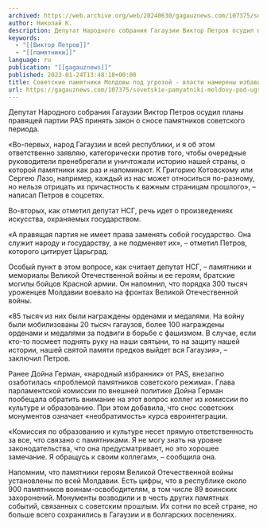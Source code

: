 ```yaml
---
archived: https://web.archive.org/web/20240630/gagauznews.com/107375/sovetskie-pamyatniki-moldovy-pod-ugrozoj-vlasti-namereny-izbavitsya-ot-naslediya-proshlogo.html
author: Николай К.
description: Депутат Народного собрания Гагаузии Виктор Петров осудил планы правящей партии PAS принять закон о сносе памятников советского периода. «Во-первых, народ Гагаузии и всей республики, и я об этом ответственно заявляю, категорически против того, чтобы очередные руководители пренебрегали и уничтожали историю нашей страны, о которой памятники как раз и напоминают. К Григорию Котовскому или Сергею Лазо, например, каждый из нас может относиться по-разному, но нельзя отрицать их причастность к важным страницам прошлого», – написал Петров в соцсетях. Во-вторых, как отметил депутат НСГ, речь идет о произведениях искусства, охраняемых государством. «А правящая партия не имеет права заменять собой государство. Она служит народу […]
keywords:
  - "[[Виктор Петров]]"
  - "[[памятники]]"
language: ru
publication: "[[gagauznews]]"
published: 2023-01-24T13:48:18+00:00
title: Советские памятники Молдовы под угрозой - власти намерены избавиться от наследия прошлого
url: https://gagauznews.com/107375/sovetskie-pamyatniki-moldovy-pod-ugrozoj-vlasti-namereny-izbavitsya-ot-naslediya-proshlogo.html
---
```


Депутат Народного собрания Гагаузии Виктор Петров осудил планы правящей партии PAS принять закон о сносе памятников советского периода.

«Во-первых, народ Гагаузии и всей республики, и я об этом ответственно заявляю, категорически против того, чтобы очередные руководители пренебрегали и уничтожали историю нашей страны, о которой памятники как раз и напоминают. К Григорию Котовскому или Сергею Лазо, например, каждый из нас может относиться по-разному, но нельзя отрицать их причастность к важным страницам прошлого», – написал Петров в соцсетях.

Во-вторых, как отметил депутат НСГ, речь идет о произведениях искусства, охраняемых государством.

«А правящая партия не имеет права заменять собой государство. Она служит народу и государству, а не подменяет их», – отметил Петров, которого цитирует Царьград.

Особый пункт в этом вопросе, как считает депутат НСГ, – памятники и мемориалы Великой Отечественной войны и ее героям, братские могилы бойцов Красной армии. Он напомнил, что порядка 300 тысяч уроженцев Молдавии воевало на фронтах Великой Отечественной войны.

«85 тысяч из них были награждены орденами и медалями. На войну были мобилизованы 20 тысяч гагаузов, более 100 награждены орденами и медалями за подвиги в борьбе с фашизмом. В случае, если кто-то посмеет поднять руку на наши святыни, то на защиту нашей истории, нашей святой памяти предков выйдет вся Гагаузия», – заключил Петров.

Ранее Дойна Герман, «народный избранник» от PAS, внезапно озаботилась «проблемой памятников советского режима». Глава парламентской комиссии по внешней политике Дойна Герман пообещала обратить внимание на этот вопрос коллег из комиссии по культуре и образованию. При этом добавила, что снос советских монументов означает «необратимость» курса евроинтеграции.

«Комиссия по образованию и культуре несет прямую ответственность за все, что связано с памятниками. Я не могу знать на уровне законодательства, что она предусматривает, но это хорошее замечание. Я обращусь к своим коллегам», – сообщила она.

Напомним, что памятники героям Великой Отечественной войны установлены по всей Молдавии. Есть цифры, что в республике около 900 памятников воинам-освободителям, в том числе 89 воинских захоронений. Монументы возводили и в честь других памятных событий, связанных с советским прошлым. Их сотни по всей стране, но больше всего сохранились в Гагаузии и в болгарских поселениях.